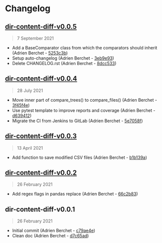 # Changelog

## [dir-content-diff-v0.0.5](https://bbpgitlab.epfl.ch/neuromath/dir-content-diff/compare/dir-content-diff-v0.0.4...dir-content-diff-v0.0.5)

> 7 September 2021

- Add a BaseComparator class from which the comparators should inherit (Adrien Berchet - [5253c3b](https://bbpgitlab.epfl.ch/neuromath/dir-content-diff/commit/5253c3b88f9d3f75adf224558cd2a9046fe7db55))
- Setup auto-changelog (Adrien Berchet - [3eb9e93](https://bbpgitlab.epfl.ch/neuromath/dir-content-diff/commit/3eb9e93054af952f8810986a5d3568f324537c71))
- Delete CHANGELOG.rst (Adrien Berchet - [8dcc533](https://bbpgitlab.epfl.ch/neuromath/dir-content-diff/commit/8dcc5336bc66df0d51315789ca5a6395576172a4))

## [dir-content-diff-v0.0.4](https://bbpgitlab.epfl.ch/neuromath/dir-content-diff/compare/dir-content-diff-v0.0.3...dir-content-diff-v0.0.4)

> 28 July 2021

- Move inner part of compare_trees() to compare_files() (Adrien Berchet - [3f45f4e](https://bbpgitlab.epfl.ch/neuromath/dir-content-diff/commit/3f45f4e964fc09a9ce16bb7bd22b5df00aa7f7fd))
- Use pytest template to improve reports and coverage (Adrien Berchet - [d639412](https://bbpgitlab.epfl.ch/neuromath/dir-content-diff/commit/d639412a719ad3708bbe890429c7c5dd9b420a83))
- Migrate the CI from Jenkins to GitLab (Adrien Berchet - [5e7058f](https://bbpgitlab.epfl.ch/neuromath/dir-content-diff/commit/5e7058ffcd8781fab97aa8917abc72cabd886cfc))

## [dir-content-diff-v0.0.3](https://bbpgitlab.epfl.ch/neuromath/dir-content-diff/compare/dir-content-diff-v0.0.2...dir-content-diff-v0.0.3)

> 13 April 2021

- Add function to save modified CSV files (Adrien Berchet - [b1b139a](https://bbpgitlab.epfl.ch/neuromath/dir-content-diff/commit/b1b139a79f1aaaf4ff8fe65c3ded8a227958b257))

## [dir-content-diff-v0.0.2](https://bbpgitlab.epfl.ch/neuromath/dir-content-diff/compare/dir-content-diff-v0.0.1...dir-content-diff-v0.0.2)

> 26 February 2021

- Add regex flags in pandas replace (Adrien Berchet - [66c2b83](https://bbpgitlab.epfl.ch/neuromath/dir-content-diff/commit/66c2b83393b7b31b9a047952a0169cbfbd220932))

## dir-content-diff-v0.0.1

> 26 February 2021

- Initial commit (Adrien Berchet - [c79ae4e](https://bbpgitlab.epfl.ch/neuromath/dir-content-diff/commit/c79ae4ed6a6262da5a7f09d5b691168f73bc0bae))
- Clean doc (Adrien Berchet - [d7c65ad](https://bbpgitlab.epfl.ch/neuromath/dir-content-diff/commit/d7c65ad4b266939864704082cda822eba17cf2ec))
